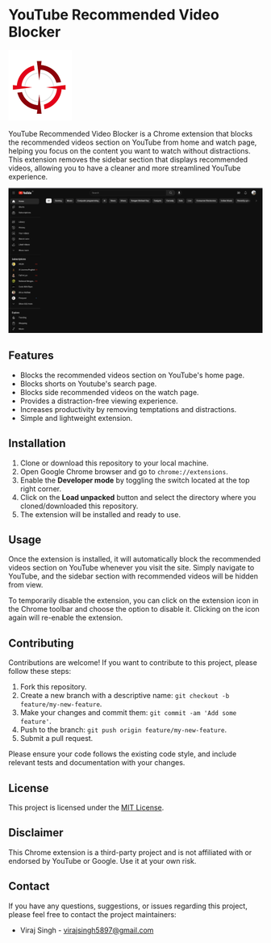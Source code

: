 # YouTube Recommended Video Blocker

![YouTube Recommended Video Blocker](icon.png)

YouTube Recommended Video Blocker is a Chrome extension that blocks the recommended videos section on YouTube from home and watch page, helping you focus on the content you want to watch without distractions. This extension removes the sidebar section that displays recommended videos, allowing you to have a cleaner and more streamlined YouTube experience.


![Screenshot](home.png)

## Features

- Blocks the recommended videos section on YouTube's home page.
- Blocks shorts on Youtube's search page.
- Blocks side recommended videos on the watch page.
- Provides a distraction-free viewing experience.
- Increases productivity by removing temptations and distractions.
- Simple and lightweight extension.

## Installation

1. Clone or download this repository to your local machine.
2. Open Google Chrome browser and go to `chrome://extensions`.
3. Enable the **Developer mode** by toggling the switch located at the top right corner.
4. Click on the **Load unpacked** button and select the directory where you cloned/downloaded this repository.
5. The extension will be installed and ready to use.

## Usage

Once the extension is installed, it will automatically block the recommended videos section on YouTube whenever you visit the site. Simply navigate to YouTube, and the sidebar section with recommended videos will be hidden from view.

To temporarily disable the extension, you can click on the extension icon in the Chrome toolbar and choose the option to disable it. Clicking on the icon again will re-enable the extension.

## Contributing

Contributions are welcome! If you want to contribute to this project, please follow these steps:

1. Fork this repository.
2. Create a new branch with a descriptive name: `git checkout -b feature/my-new-feature`.
3. Make your changes and commit them: `git commit -am 'Add some feature'`.
4. Push to the branch: `git push origin feature/my-new-feature`.
5. Submit a pull request.

Please ensure your code follows the existing code style, and include relevant tests and documentation with your changes.

## License

This project is licensed under the [MIT License](LICENSE).

## Disclaimer

This Chrome extension is a third-party project and is not affiliated with or endorsed by YouTube or Google. Use it at your own risk.

## Contact

If you have any questions, suggestions, or issues regarding this project, please feel free to contact the project maintainers:

- Viraj Singh - virajsingh5897@gmail.com